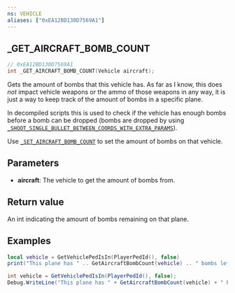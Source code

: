 ```yaml
---
ns: VEHICLE
aliases: ["0xEA12BD130D7569A1"]
---
```

## _GET_AIRCRAFT_BOMB_COUNT

```c
// 0xEA12BD130D7569A1
int _GET_AIRCRAFT_BOMB_COUNT(Vehicle aircraft);
```

Gets the amount of bombs that this vehicle has. As far as I know, this does _not_ impact vehicle weapons or the ammo of those weapons in any way, it is just a way to keep track of the amount of bombs in a specific plane. 

In decompiled scripts this is used to check if the vehicle has enough bombs before a bomb can be dropped (bombs are dropped by using [`_SHOOT_SINGLE_BULLET_BETWEEN_COORDS_WITH_EXTRA_PARAMS`](#_0xBFE5756E7407064A)). 

Use [`_SET_AIRCRAFT_BOMB_COUNT`](#_0xF4B2ED59DEB5D774) to set the amount of bombs on that vehicle.

## Parameters
* **aircraft**: The vehicle to get the amount of bombs from.

## Return value
An int indicating the amount of bombs remaining on that plane.

## Examples
```lua
local vehicle = GetVehiclePedIsIn(PlayerPedId(), false)
print("This plane has " .. GetAircraftBombCount(vehicle) .. " bombs left.")
```

```cs
int vehicle = GetVehiclePedIsIn(PlayerPedId(), false);
Debug.WriteLine("This plane has " + GetAircraftBombCount(vehicle) + " bombs left.");
```